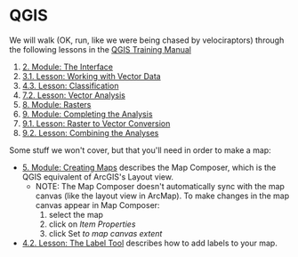 # QGIS

We will walk (OK, run, like we were being chased by velociraptors) through the following lessons in the [QGIS Training Manual](http://docs.qgis.org/2.2/en/docs/training_manual/)

1. [2. Module: The Interface](http://docs.qgis.org/2.2/en/docs/training_manual/introduction/index.html)
2. [3.1. Lesson: Working with Vector Data](http://docs.qgis.org/2.2/en/docs/training_manual/basic_map/vector_data.html)
3. [4.3. Lesson: Classification](http://docs.qgis.org/2.2/en/docs/training_manual/vector_classification/classification.html)
4. [7.2. Lesson: Vector Analysis](http://docs.qgis.org/2.2/en/docs/training_manual/vector_analysis/basic_analysis.html)
5. [8. Module: Rasters](http://docs.qgis.org/2.2/en/docs/training_manual/rasters/index.html)
6. [9. Module: Completing the Analysis](http://docs.qgis.org/2.2/en/docs/training_manual/complete_analysis/index.html)
7. [9.1. Lesson: Raster to Vector Conversion](http://docs.qgis.org/2.2/en/docs/training_manual/complete_analysis/raster_to_vector.html)
8. [9.2. Lesson: Combining the Analyses](http://docs.qgis.org/2.2/en/docs/training_manual/complete_analysis/analysis_combination.html)

Some stuff we won't cover, but that you'll need in order to make a map:

* [5. Module: Creating Maps](http://docs.qgis.org/2.2/en/docs/training_manual/map_composer/index.html) describes the Map Composer, which is the QGIS equivalent of ArcGIS's Layout view.
    * NOTE: The Map Composer doesn't automatically sync with the map canvas (like the layout view in ArcMap). To make changes in the map canvas appear in Map Composer:
        1. select the map
        2. click on *Item Properties*
        3. click Set *to map canvas extent*
* [4.2. Lesson: The Label Tool](http://docs.qgis.org/2.2/en/docs/training_manual/vector_classification/label_tool.html) describes how to add labels to your map.
